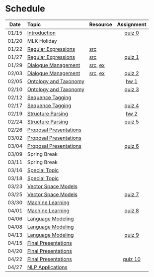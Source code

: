 # Schedule

|Date | Topic | Resource | Assignment |
|:---:|:---|:---|:---:|
|01/15| [Introduction](syllabus.md) | | [quiz 0](getting_started.md) |
|01/20| MLK Holiday | | |
|01/22| [Regular Expressions](regular_expressions.ipynb) | [src](../src/regular_expressions.py) |  |
|01/27| [Regular Expressions](regular_expressions.ipynb) | [src](../src/regular_expressions.py) | [quiz 1](quizzes.md#quiz-1) |
|01/29| [Dialogue Management](dialogue_management.ipynb) | [src](../src/state_machine.py), [ex](dialogue_state_machine.ipynb) |  |
|02/03| [Dialogue Management](dialogue_management.ipynb) | [src](../src/state_machine.py), [ex](dialogue_state_machine.ipynb) | [quiz 2](quizzes.md#quiz-2) |
|02/05| [Ontology and Taxonomy]() |  | [hw 1](hw_text_matching.md) |
|02/10| [Ontology and Taxonomy]() |  | [quiz 3](quizzes.md#quiz-3) |
|02/12| [Sequence Tagging]() |  |  |
|02/17| [Sequence Tagging]() |  | [quiz 4](quizzes.md#quiz-4) |
|02/19| [Structure Parsing]() |  | [hw 2](hw-lexicon-entity-matching.md) |
|02/24| [Structure Parsing]() |  | [quiz 5](quizzes.md#quiz-5) |
|02/26| [Proposal Presentations]() |  |  |
|03/02| [Proposal Presentations]() |  |  |
|03/04| [Proposal Presentations]() |  | [quiz 6](quizzes.md#quiz-6) |
|03/09| Spring Break |  |  |
|03/11| Spring Break |  |  |
|03/16| [Special Topic]() |  |  |
|03/18| [Special Topic]() |  |  |
|03/23| [Vector Space Models]() |  |  |
|03/25| [Vector Space Models]() |  | [quiz 7](quizzes.md#quiz-7) |
|03/30| [Machine Learning]() |  |  |
|04/01| [Machine Learning]() |  | [quiz 8](quizzes.md#quiz-8) |
|04/06| [Language Modeling]() |  |  |
|04/08| [Language Modeling]() |  |  |
|04/13| [Language Modeling]() |  | [quiz 9](quizzes.md#quiz-9) |
|04/15| [Final Presentations]() |  |  |
|04/20| [Final Presentations]() |  |  |
|04/22| [Final Presentations]() |  | [quiz 10](quizzes.md#quiz-10) |
|04/27| [NLP Applications]() |  |  |
